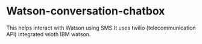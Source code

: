 # Watson-conversation-chatbox

This helps interact with Watson using SMS.It uses twilio (telecommunication API) integrated wioth IBM watson.
